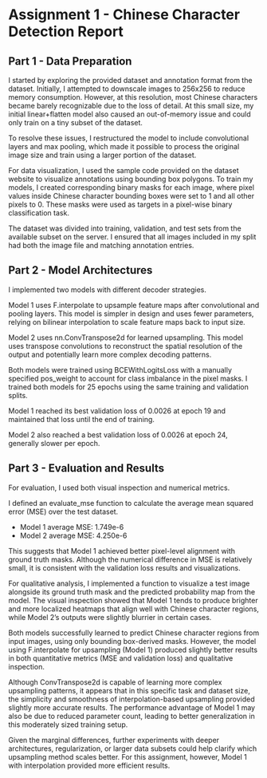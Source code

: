 # Assignment 1 - Chinese Character Detection Report

## Part 1 - Data Preparation

I started by exploring the provided dataset and annotation format from the dataset. Initially, I attempted to downscale images to 256x256 to reduce memory consumption. However, at this resolution, most Chinese characters became barely recognizable due to the loss of detail. At this small size, my initial linear+flatten model also caused an out-of-memory issue and could only train on a tiny subset of the dataset.

To resolve these issues, I restructured the model to include convolutional layers and max pooling, which made it possible to process the original image size and train using a larger portion of the dataset.

For data visualization, I used the sample code provided on the dataset website to visualize annotations using bounding box polygons. To train my models, I created corresponding binary masks for each image, where pixel values inside Chinese character bounding boxes were set to 1 and all other pixels to 0. These masks were used as targets in a pixel-wise binary classification task.

The dataset was divided into training, validation, and test sets from the available subset on the server. I ensured that all images included in my split had both the image file and matching annotation entries.

## Part 2 - Model Architectures

I implemented two models with different decoder strategies.

Model 1 uses F.interpolate to upsample feature maps after convolutional and pooling layers. This model is simpler in design and uses fewer parameters, relying on bilinear interpolation to scale feature maps back to input size.

Model 2 uses nn.ConvTranspose2d for learned upsampling. This model uses transpose convolutions to reconstruct the spatial resolution of the output and potentially learn more complex decoding patterns.

Both models were trained using BCEWithLogitsLoss with a manually specified pos_weight to account for class imbalance in the pixel masks. I trained both models for 25 epochs using the same training and validation splits.

Model 1 reached its best validation loss of 0.0026 at epoch 19 and maintained that loss until the end of training.

Model 2 also reached a best validation loss of 0.0026 at epoch 24, generally slower per epoch.

## Part 3 - Evaluation and Results

For evaluation, I used both visual inspection and numerical metrics.

I defined an evaluate_mse function to calculate the average mean squared error (MSE) over the test dataset.
- Model 1 average MSE: 1.749e-6
- Model 2 average MSE: 4.250e-6

This suggests that Model 1 achieved better pixel-level alignment with ground truth masks. Although the numerical difference in MSE is relatively small, it is consistent with the validation loss results and visualizations.

For qualitative analysis, I implemented a function to visualize a test image alongside its ground truth mask and the predicted probability map from the model. The visual inspection showed that Model 1 tends to produce brighter and more localized heatmaps that align well with Chinese character regions, while Model 2’s outputs were slightly blurrier in certain cases.

Both models successfully learned to predict Chinese character regions from input images, using only bounding box-derived masks. However, the model using F.interpolate for upsampling (Model 1) produced slightly better results in both quantitative metrics (MSE and validation loss) and qualitative inspection.

Although ConvTranspose2d is capable of learning more complex upsampling patterns, it appears that in this specific task and dataset size, the simplicity and smoothness of interpolation-based upsampling provided slightly more  accurate results. The performance advantage of Model 1 may also be due to reduced parameter count, leading to better generalization in this moderately sized training setup.

Given the marginal differences, further experiments with deeper architectures, regularization, or larger data subsets could help clarify which upsampling method scales better. For this assignment, however, Model 1 with interpolation provided more efficient results.